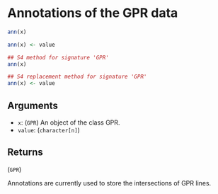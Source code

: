 # Annotations of the GPR data

```r
ann(x)

ann(x) <- value

## S4 method for signature 'GPR'
ann(x)

## S4 replacement method for signature 'GPR'
ann(x) <- value
```

## Arguments

- `x`: (`GPR`) An object of the class GPR.
- `value`: (`character[n]`)

## Returns

(`GPR`)

Annotations are currently used to store the intersections of GPR lines.
